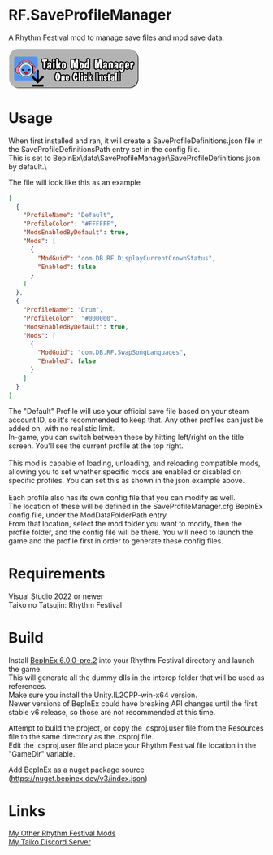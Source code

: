 # RF.SaveProfileManager
 A Rhythm Festival mod to manage save files and mod save data.
  
  <a href="https://shorturl.at/f8vW7"> <img src="Resources/InstallButton.png" alt="One-click Install using the Taiko Mod Manager" width="256"/> </a>

# Usage
 When first installed and ran, it will create a SaveProfileDefinitions.json file in the SaveProfileDefinitionsPath entry set in the config file.\
 This is set to BepInEx\data\SaveProfileManager\SaveProfileDefinitions.json by default.\

The file will look like this as an example
```json
[
  {
    "ProfileName": "Default",
    "ProfileColor": "#FFFFFF",
    "ModsEnabledByDefault": true,
    "Mods": [
      {
        "ModGuid": "com.DB.RF.DisplayCurrentCrownStatus",
        "Enabled": false
      }
    ]
  },
  {
    "ProfileName": "Drum",
    "ProfileColor": "#000000",
    "ModsEnabledByDefault": true,
    "Mods": [
      {
        "ModGuid": "com.DB.RF.SwapSongLanguages",
        "Enabled": false
      }
    ]
  }
]
```
The "Default" Profile will use your official save file based on your steam account ID, so it's recommended to keep that. Any other profiles can just be added on, with no realistic limit.\
In-game, you can switch between these by hitting left/right on the title screen. You'll see the current profile at the top right.\
\
This mod is capable of loading, unloading, and reloading compatible mods, allowing you to set whether specific mods are enabled or disabled on specific profiles. You can set this as shown in the json example above.\
\
Each profile also has its own config file that you can modify as well.\
The location of these will be defined in the SaveProfileManager.cfg BepInEx config file, under the ModDataFolderPath entry.\
From that location, select the mod folder you want to modify, then the profile folder, and the config file will be there. You will need to launch the game and the profile first in order to generate these config files. 


  
# Requirements
 Visual Studio 2022 or newer\
 Taiko no Tatsujin: Rhythm Festival
 
 
# Build
 Install [BepInEx 6.0.0-pre.2](https://github.com/BepInEx/BepInEx/releases/tag/v6.0.0-pre.2) into your Rhythm Festival directory and launch the game.\
 This will generate all the dummy dlls in the interop folder that will be used as references.\
 Make sure you install the Unity.IL2CPP-win-x64 version.\
 Newer versions of BepInEx could have breaking API changes until the first stable v6 release, so those are not recommended at this time.
 
 Attempt to build the project, or copy the .csproj.user file from the Resources file to the same directory as the .csproj file.\
 Edit the .csproj.user file and place your Rhythm Festival file location in the "GameDir" variable.

Add BepInEx as a nuget package source (https://nuget.bepinex.dev/v3/index.json)

# Links 
 [My Other Rhythm Festival Mods](https://docs.google.com/spreadsheets/d/1xY_WANKpkE-bKQwPG4UApcrJUG5trrNrbycJQSOia0c)\
 [My Taiko Discord Server](https://discord.gg/6Bjf2xP)
 

